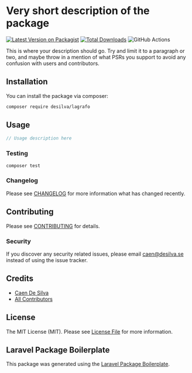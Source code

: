 # Very short description of the package

[![Latest Version on Packagist](https://img.shields.io/packagist/v/desilva/lagrafo.svg?style=flat-square)](https://packagist.org/packages/desilva/lagrafo)
[![Total Downloads](https://img.shields.io/packagist/dt/desilva/lagrafo.svg?style=flat-square)](https://packagist.org/packages/desilva/lagrafo)
![GitHub Actions](https://github.com/desilva/lagrafo/actions/workflows/main.yml/badge.svg)

This is where your description should go. Try and limit it to a paragraph or two, and maybe throw in a mention of what PSRs you support to avoid any confusion with users and contributors.

## Installation

You can install the package via composer:

```bash
composer require desilva/lagrafo
```

## Usage

```php
// Usage description here
```

### Testing

```bash
composer test
```

### Changelog

Please see [CHANGELOG](CHANGELOG.md) for more information what has changed recently.

## Contributing

Please see [CONTRIBUTING](CONTRIBUTING.md) for details.

### Security

If you discover any security related issues, please email caen@desilva.se instead of using the issue tracker.

## Credits

-   [Caen De Silva](https://github.com/desilva)
-   [All Contributors](../../contributors)

## License

The MIT License (MIT). Please see [License File](LICENSE.md) for more information.

## Laravel Package Boilerplate

This package was generated using the [Laravel Package Boilerplate](https://laravelpackageboilerplate.com).
